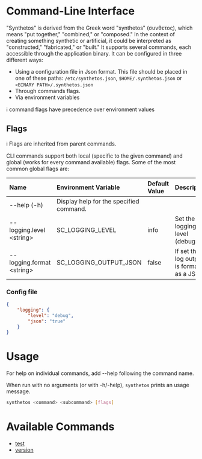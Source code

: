 # Command-Line Interface

"Synthetos" is derived from the Greek word "synthetos" (συνθετος), which means "put together," "combined," or "composed." In the context of creating something synthetic or artificial, it could be interpreted as "constructed," "fabricated," or "built." 
It supports several commands, each accessible through the application binary. It can be configured in three different ways:

* Using a configuration file in Json format. This file should be placed in one of these paths: `/etc/synthetos.json`, `$HOME/.synthetos.json` or `<BINARY PATH>/.synthetos.json`
* Through commands flags.
* Via environment variables

ℹ️ command flags have precedence over environment values

## Flags

ℹ️ Flags are inherited from parent commands.

CLI commands support both local (specific to the given command) and global (works for every command available) flags. Some of the most common global flags are:

| Name                       | Environment Variable | Default Value | Description |
| :--------------------------| :--------------------| :-------------| :-----------|
| --help (-h)                | Display help for the specified command. |
| --logging.level \<string>  | SC\_LOGGING\_LEVEL | info | Set the logging level (debug|info|warn|error|fatal) | 
| --logging.format \<string> | SC\_LOGGING\_OUTPUT_JSON | false | If set the log output is formatted as a JSON |

### Config file

```json
{
    "logging": {
        "level": "debug",
        "json": "true"
    }
}
```

# Usage

For help on individual commands, add --help following the command name.

When run with no arguments (or with -h/-help), `synthetos` prints an usage message.


```bash
synthetos <command> <subcommand> [flags]
```

# Available Commands
* [test](./test.md)
* [version](./version.md)
